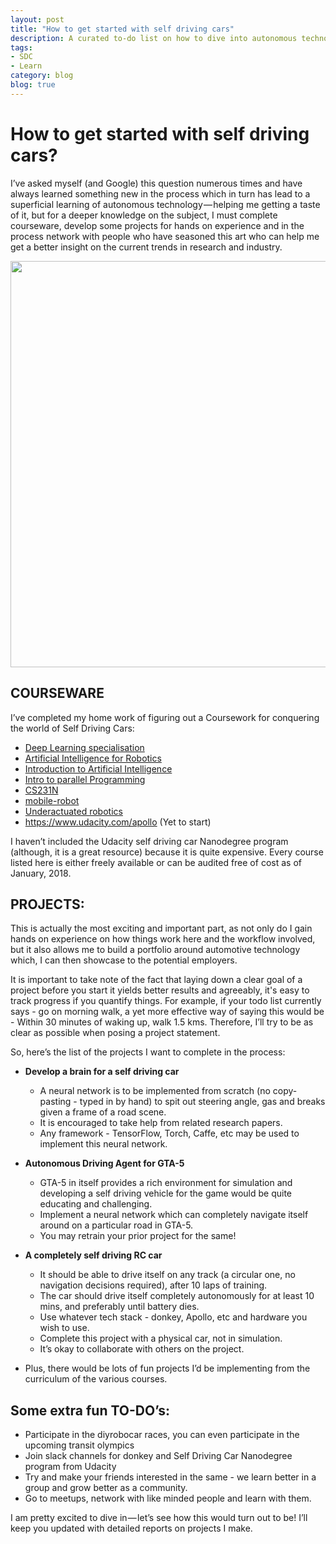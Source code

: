 ```yaml
---
layout: post
title: "How to get started with self driving cars"
description: A curated to-do list on how to dive into autonomous technology
tags:
- SDC
- Learn
category: blog
blog: true
---
```


# How to get started with self driving cars?
I’ve asked myself (and Google) this question numerous times and have always
learned something new in the process which in turn has lead to a superficial
learning of autonomous technology — helping me getting a taste of it, but for a
deeper knowledge on the subject, I must complete courseware, develop some
projects for hands on experience and in the process network with people who have
seasoned this art who can help me get a better insight on the current trends in
research and industry.

<div class="image-wrapper" style="text-align: center"><img src="https://cdn-images-1.medium.com/max/800/1*gYTE7HBbZokfRhXMDB7VUg.gif" style="padding: 0px; width: 650px;"/></div>

## COURSEWARE
I’ve completed my home work of figuring out a Coursework for conquering the
world of Self Driving Cars:

* [Deep Learning specialisation](deeplearning.ai)
* [Artificial Intelligence for Robotics](https://in.udacity.com/course/artificial-intelligence-for-robotics--cs373)
* [Introduction to Artificial Intelligence](https://in.udacity.com/course/intro-to-artificial-intelligence--cs271)
* [Intro to parallel Programming](https://www.udacity.com/course/intro-to-parallel-programming--cs344)
* [CS231N](cs231n.stanford.edu)
* [mobile-robot](https://www.coursera.org/learn/mobile-robot)
* [Underactuated robotics](https://www.edx.org/course/underactuated-robotics-mitx-6-832x-0)
* https://www.udacity.com/apollo (Yet to start)

I haven’t included the Udacity self driving car Nanodegree program (although, it
is a great resource) because it is quite expensive. Every course listed here
is either freely available or can be audited free of cost as of January, 2018.

## PROJECTS:
This is actually the most exciting and important part, as not only do I gain
hands on experience on how things work here and the workflow involved, but it
also allows me to build a portfolio around automotive technology which, I can
then showcase to the potential employers.

It is important to take note of the fact that laying down a clear goal of a
project before you start it yields better results and agreeably, it's easy to
track progress if you quantify things. For example, if your todo list currently
says - go on morning walk, a yet more effective way of saying this would be -
Within 30 minutes of waking up, walk 1.5 kms. Therefore, I’ll try to be as clear
as possible when posing a project statement.

So, here’s the list of the projects I want to complete in the process:
* **Develop a brain for a self driving car**
	* A neural network is to be implemented from scratch (no copy-pasting - typed
    in by hand) to spit out steering angle, gas and breaks given a frame of a
    road scene.
	* It is encouraged to take help from related research papers.
	* Any framework - TensorFlow, Torch, Caffe, etc may be used to implement this
    neural network.

* **Autonomous Driving Agent for GTA-5**
	* GTA-5 in itself provides a rich environment for simulation and developing a
    self driving vehicle for the game would be quite educating and challenging.
	* Implement a neural network which can completely navigate itself around on a
    particular road in GTA-5.
	* You may retrain your prior project for the same!

* **A completely self driving RC car**
	* It should be able to drive itself on any track (a circular one, no
    navigation decisions required), after 10 laps of training.
	* The car should drive itself completely autonomously for at least 10 mins,
    and preferably until battery dies.
	* Use whatever tech stack - donkey, Apollo, etc and hardware you wish to use.
	* Complete this project with a physical car, not in simulation.
	* It’s okay to collaborate with others on the project.

* Plus, there would be lots of fun projects I’d be implementing from the
curriculum of the various courses.

## Some extra fun TO-DO’s:
* Participate in the diyrobocar races, you can even participate in the upcoming
  transit olympics
* Join slack channels for donkey and Self Driving Car Nanodegree program from
  Udacity
* Try and make your friends interested in the same - we learn better in a group
  and grow better as a community.
* Go to meetups, network with like minded people and learn with them.

I am pretty excited to dive in — let’s see how this would turn out to be!
I’ll keep you updated with detailed reports on projects I make.
